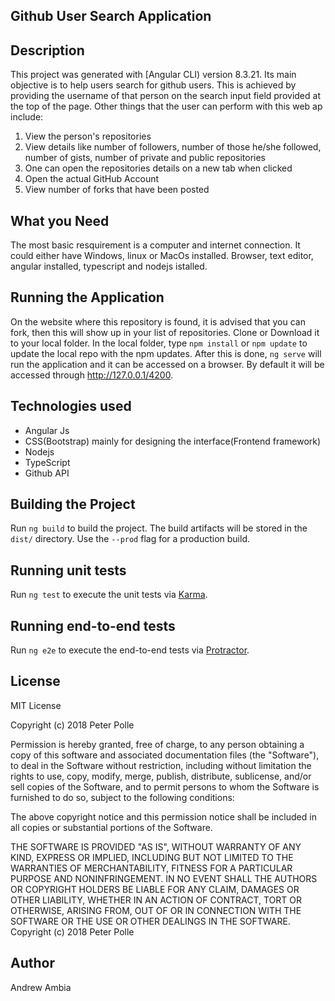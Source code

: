 ## Github User Search Application


## Description

This project was generated with [Angular CLI) version 8.3.21. Its main objective is to help users search for github users. This is achieved by providing the username of that person on the search  input field provided at the top of the page. Other things that the user can perform with this web ap include:
1. View the person's repositories
2. View details like number of followers, number of those he/she followed, number of gists, number of private and public repositories
3. One can open the repositories details on a new tab when clicked
4. Open the actual GitHub Account
5. View number of forks that have been posted

## What you Need

The most basic resquirement is a computer and internet connection. It could either have Windows, linux or MacOs installed. Browser, text editor, angular installed, typescript and nodejs istalled.


## Running the Application

On the website where this repository is found, it is advised that you can fork, then this will show up in your list of repositories. Clone or Download it to your local folder. In the local folder, type `npm install` or `npm update` to update the local repo with the npm updates. After this is done, `ng serve` will run the application and it can be accessed on a browser. By default it will be accessed through http://127.0.0.1/4200.


## Technologies used

* Angular Js
* CSS(Bootstrap) mainly for designing the interface(Frontend framework)
* Nodejs
* TypeScript
* Github API


## Building the Project
Run `ng build` to build the project. The build artifacts will be stored in the `dist/` directory. Use the `--prod` flag for a production build.

## Running unit tests

Run `ng test` to execute the unit tests via [Karma](https://karma-runner.github.io).

## Running end-to-end tests

Run `ng e2e` to execute the end-to-end tests via [Protractor](http://www.protractortest.org/).
## License

MIT License

Copyright (c) 2018 Peter Polle

Permission is hereby granted, free of charge, to any person obtaining a copy of this software and associated documentation files (the "Software"), to deal in the Software without restriction, including without limitation the rights to use, copy, modify, merge, publish, distribute, sublicense, and/or sell copies of the Software, and to permit persons to whom the Software is furnished to do so, subject to the following conditions:

The above copyright notice and this permission notice shall be included in all copies or substantial portions of the Software.

THE SOFTWARE IS PROVIDED "AS IS", WITHOUT WARRANTY OF ANY KIND, EXPRESS OR IMPLIED, INCLUDING BUT NOT LIMITED TO THE WARRANTIES OF MERCHANTABILITY, FITNESS FOR A PARTICULAR PURPOSE AND NONINFRINGEMENT. IN NO EVENT SHALL THE AUTHORS OR COPYRIGHT HOLDERS BE LIABLE FOR ANY CLAIM, DAMAGES OR OTHER LIABILITY, WHETHER IN AN ACTION OF CONTRACT, TORT OR OTHERWISE, ARISING FROM, OUT OF OR IN CONNECTION WITH THE SOFTWARE OR THE USE OR OTHER DEALINGS IN THE SOFTWARE. Copyright (c) 2018 Peter Polle

## Author

Andrew Ambia
